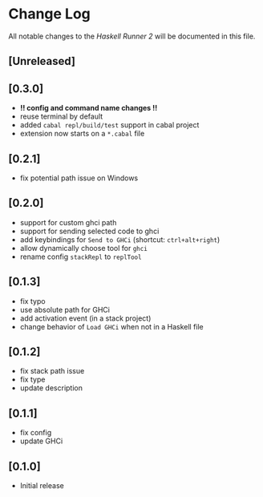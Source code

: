 # Change Log

All notable changes to the *Haskell Runner 2* will be documented in this file.

## [Unreleased]

## [0.3.0]

- **!! config and command name changes !!**
- reuse terminal by default
- added `cabal repl/build/test` support in cabal project
- extension now starts on a `*.cabal` file

## [0.2.1]

- fix potential path issue on Windows

## [0.2.0]

- support for custom ghci path
- support for sending selected code to ghci
- add keybindings for `Send to GHCi` (shortcut: `ctrl+alt+right`)
- allow dynamically choose tool for `ghci`
- rename config `stackRepl` to `replTool`

## [0.1.3]

- fix typo
- use absolute path for GHCi
- add activation event (in a stack project)
- change behavior of `Load GHCi` when not in a Haskell file

## [0.1.2]

- fix stack path issue
- fix type
- update description

## [0.1.1]

- fix config
- update GHCi

## [0.1.0]

- Initial release
